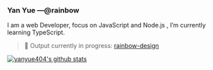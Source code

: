 ### Yan Yue —@rainbow

I am a web Developer, focus on JavaScript and Node.js , I’m currently learning TypeScript.

> :rainbow: Output currently in progress:  [rainbow-design](https://github.com/rainbow-design)

[![yanyue404's github stats](https://github-readme-stats.vercel.app/api?username=yanyue404&show_icons=true&hide_title=true])](https://github.com/yanyue404)


<!--
**yanyue404/yanyue404** is a ✨ _special_ ✨ repository because its `README.md` (this file) appears on your GitHub profile.

Here are some ideas to get you started:

- 🔭 I’m currently working on ...
- 🌱 I’m currently learning ...
- 👯 I’m looking to collaborate on ...
- 🤔 I’m looking for help with ...
- 💬 Ask me about ...
- 📫 How to reach me: ...
- 😄 Pronouns: ...
- ⚡ Fun fact: ...
-->
